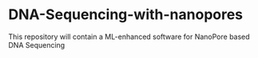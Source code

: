 # DNA-Sequencing-with-nanopores
This repository will contain a ML-enhanced software for NanoPore based DNA Sequencing
